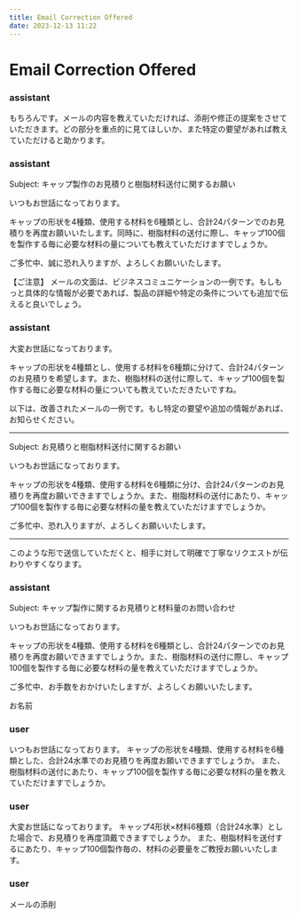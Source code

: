 ```yaml
---
title: Email Correction Offered
date: 2023-12-13 11:22
---
```


# Email Correction Offered

### assistant  

もちろんです。メールの内容を教えていただければ、添削や修正の提案をさせていただきます。どの部分を重点的に見てほしいか、また特定の要望があれば教えていただけると助かります。

### assistant  

Subject: キャップ製作のお見積りと樹脂材料送付に関するお願い

いつもお世話になっております。

キャップの形状を4種類、使用する材料を6種類とし、合計24パターンでのお見積りを再度お願いいたします。同時に、樹脂材料の送付に際し、キャップ100個を製作する毎に必要な材料の量についても教えていただけますでしょうか。

ご多忙中、誠に恐れ入りますが、よろしくお願いいたします。

【ご注意】
メールの文面は、ビジネスコミュニケーションの一例です。もしもっと具体的な情報が必要であれば、製品の詳細や特定の条件についても追加で伝えると良いでしょう。

### assistant  

大変お世話になっております。

キャップの形状を4種類とし、使用する材料を6種類に分けて、合計24パターンのお見積りを希望します。また、樹脂材料の送付に際して、キャップ100個を製作する毎に必要な材料の量についても教えていただきたいですね。

以下は、改善されたメールの一例です。もし特定の要望や追加の情報があれば、お知らせください。

---

Subject: お見積りと樹脂材料送付に関するお願い

いつもお世話になっております。

キャップの形状を4種類、使用する材料を6種類に分け、合計24パターンのお見積りを再度お願いできますでしょうか。また、樹脂材料の送付にあたり、キャップ100個を製作する毎に必要な材料の量を教えていただけますでしょうか。

ご多忙中、恐れ入りますが、よろしくお願いいたします。

---

このような形で送信していただくと、相手に対して明確で丁寧なリクエストが伝わりやすくなります。

### assistant  


Subject: キャップ製作に関するお見積りと材料量のお問い合わせ

いつもお世話になっております。

キャップの形状を4種類、使用する材料を6種類とし、合計24パターンでのお見積りを再度お願いできますでしょうか。また、樹脂材料の送付に際し、キャップ100個を製作する毎に必要な材料の量を教えていただけますでしょうか。

ご多忙中、お手数をおかけいたしますが、よろしくお願いいたします。

お名前

### user  

いつもお世話になっております。
キャップの形状を4種類、使用する材料を6種類とした、合計24水準でのお見積りを再度お願いできますでしょうか。
また、樹脂材料の送付にあたり、キャップ100個を製作する毎に必要な材料の量を教えていただけますでしょうか。


### user  

大変お世話になっております。
キャップ4形状×材料6種類（合計24水準）とした場合で、お見積りを再度頂戴できますでしょうか。
また、樹脂材料を送付するにあたり、キャップ100個製作毎の、材料の必要量をご教授お願いいたします。


### user  

メールの添削
